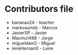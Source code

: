 Contributors file
=================

- bananas24     - teacher
- markossmdz    - Marcos
- JavierSff     - Javier 
- Macmu1488     - Jorge
- migueldam2    - Miguel	
- leireHernanG  - Leire



